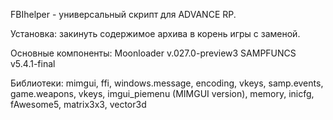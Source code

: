 FBIhelper - универсальный скрипт для ADVANCE RP.

Установка: закинуть содержимое архива в корень игры с заменой.

Основные компоненты:
Moonloader v.027.0-preview3
SAMPFUNCS v5.4.1-final

Библиотеки:
mimgui, ffi, windows.message, encoding, vkeys, samp.events, game.weapons, vkeys, imgui_piemenu (MIMGUI version), memory, inicfg, fAwesome5, matrix3x3, vector3d
